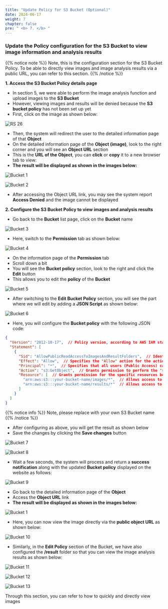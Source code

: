 ```yaml
---
title: "Update Policy for S3 Bucket (Optional)"
date: 2024-06-17
weight: 7
chapter: false
pre: " <b> 7. </b> "
---
```


### Update the Policy configuration for the S3 Bucket to view image information and analysis results

{{% notice note %}}
Note, this is the configuration section for the S3 Bucket Policy. To be able to directly view images and image analysis results via a public URL, you can refer to this section.
{{% /notice %}}

**1. Access the S3 Bucket Policy details page**
- In section 5, we were able to perform the image analysis function and upload images to the **S3 Bucket**
- However, viewing images and results will be denied because the **S3 bucket policy** has not been set up yet
- First, click on the image as shown below:

![RS 26](/images/5.Results/rs_26.png)

- Then, the system will redirect the user to the detailed information page of that **Object**
- On the detailed information page of the **Object (image)**, look to the right corner and you will see an **Object URL** section
- This is the **URL of the Object**, you can **click** or **copy** it to a new browser tab to view:
- **The result will be displayed as shown in the images below:**

![Bucket 1](/images/7.S3Policy/bucket_1.png)

![Bucket 2](/images/7.S3Policy/bucket_2.png)

- After accessing the Object URL link, you may see the system report **Access Denied** and the image cannot be displayed

**2. Configure the S3 Bucket Policy to view images and analysis results**
- Go back to the **Bucket** list page, click on the **Bucket** name

![Bucket 3](/images/7.S3Policy/bucket_3.png)

- Here, switch to the **Permission** tab as shown below:

![Bucket 4](/images/7.S3Policy/bucket_4.png)

- On the information page of the **Permission** tab
- Scroll down a bit
- You will see the **Bucket policy** section, look to the right and click the **Edit** button
- This allows you to edit the **policy** of the **Bucket**

![Bucket 5](/images/7.S3Policy/bucket_5.png)

- After switching to the **Edit Bucket Policy** section, you will see the part where we will edit by adding a **JSON Script** as shown below:

![Bucket 6](/images/7.S3Policy/bucket_6.png)

- Here, you will configure the **Bucket policy** with the following JSON code:
```json
{
  "Version": "2012-10-17",  // Policy version, according to AWS IAM standard
  "Statement": [
    {
      "Sid": "AllowPublicReadAccessToImagesAndResultFolders",  // Identifier for the policy statement (can be changed for easier identification)
      "Effect": "Allow",  // Specifies the "Allow" action for the actions described below
      "Principal": "*",  // Specifies that all users (Public Access) can perform this action
      "Action": "s3:GetObject",  // Grants permission to perform the "s3:GetObject" action, i.e., allows users to read (GET) objects from S3
      "Resource": [  // Grants permission for the specific resources below
        "arn:aws:s3:::your-bucket-name/images/*",  // Allows access to objects in the "images" folder of the bucket
        "arn:aws:s3:::your-bucket-name/results/*"  // Allows access to objects in the "results" folder of the bucket
      ]
    }
  ]
}
```
{{% notice info %}}
Note, please replace with your own S3 Bucket name
{{% /notice %}}

- After configuring as above, you will get the result as shown below
- Save the changes by clicking the **Save changes** button

![Bucket 7](/images/7.S3Policy/bucket_7.png)

![Bucket 8](/images/7.S3Policy/bucket_8.png)

- Wait a few seconds, the system will process and return a **success notification** along with the updated **Bucket policy** displayed on the website as follows:

![Bucket 9](/images/7.S3Policy/bucket_9.png)

- Go back to the detailed information page of the **Object**
- Access the **Object URL** link
- **The result will be displayed as shown in the images below:**

![Bucket 1](/images/7.S3Policy/bucket_1.png)

- Here, you can now view the image directly via the **public object URL** as shown below:

![Bucket 10](/images/7.S3Policy/bucket_10.png)

- Similarly, in the **Edit Policy** section of the Bucket, we have also configured the **/result** folder so that you can view the image analysis results as shown below:

![Bucket 11](/images/7.S3Policy/bucket_11.png)

![Bucket 12](/images/7.S3Policy/bucket_12.png)

![Bucket 13](/images/7.S3Policy/bucket_13.png)

Through this section, you can refer to how to quickly and directly view images









